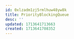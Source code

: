 ```yaml
---
id: 0xlzadm1zj5rmlhuw48yw8k
title: PriorityBlockingQueue
desc: ''
updated: 1713641713663
created: 1713641708352
---
```

